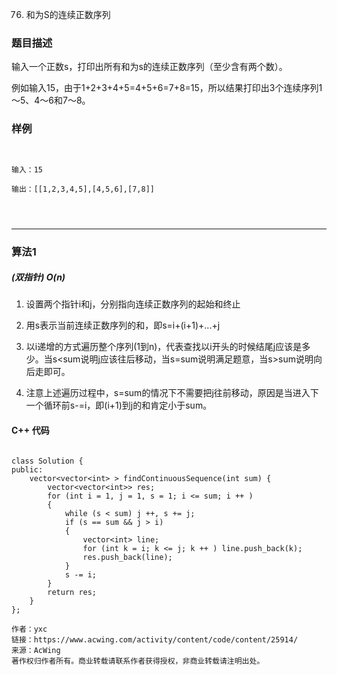 76. 和为S的连续正数序列

### 题目描述

输入一个正数s，打印出所有和为s的连续正数序列（至少含有两个数）。

例如输入15，由于1+2+3+4+5=4+5+6=7+8=15，所以结果打印出3个连续序列1～5、4～6和7～8。


### 样例

```


输入：15

输出：[[1,2,3,4,5],[4,5,6],[7,8]]




```


----------

### 算法1
##### (双指针) $O(n)$

1. 设置两个指针i和j，分别指向连续正数序列的起始和终止

2. 用s表示当前连续正数序列的和，即s=i+(i+1)+...+j

3. 以i递增的方式遍历整个序列(1到n)，代表查找以i开头的时候结尾j应该是多少。当s<sum说明j应该往后移动，当s=sum说明满足题意，当s>sum说明向后走即可。

4. 注意上述遍历过程中，s=sum的情况下不需要把j往前移动，原因是当进入下一个循环前s-=i，即(i+1)到j的和肯定小于sum。


#### C++ 代码
```

class Solution {
public:
    vector<vector<int> > findContinuousSequence(int sum) {
        vector<vector<int>> res;
        for (int i = 1, j = 1, s = 1; i <= sum; i ++ )
        {
            while (s < sum) j ++, s += j;
            if (s == sum && j > i)
            {
                vector<int> line;
                for (int k = i; k <= j; k ++ ) line.push_back(k);
                res.push_back(line);
            }
            s -= i;
        }
        return res;
    }
};

作者：yxc
链接：https://www.acwing.com/activity/content/code/content/25914/
来源：AcWing
著作权归作者所有。商业转载请联系作者获得授权，非商业转载请注明出处。


```